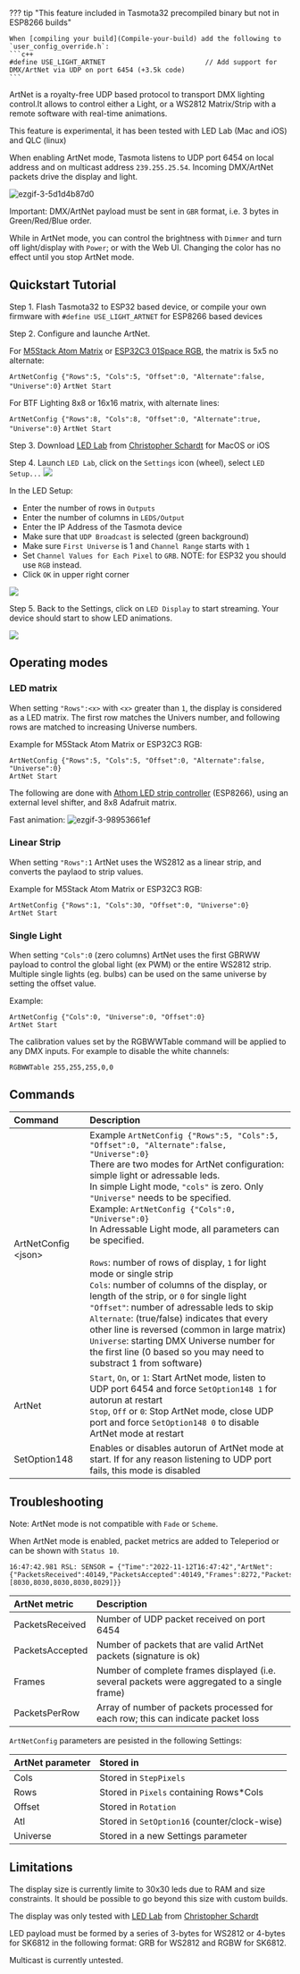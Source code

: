 
??? tip "This feature included in Tasmota32 precompiled binary but not in ESP8266 builds" 

    When [compiling your build](Compile-your-build) add the following to `user_config_override.h`:
    ```c++
    #define USE_LIGHT_ARTNET                         // Add support for DMX/ArtNet via UDP on port 6454 (+3.5k code) 
    ```

ArtNet is a royalty-free UDP based protocol to transport DMX lighting control.It allows to control either a Light, or a WS2812 Matrix/Strip with a remote software with real-time animations.

This feature is experimental, it has been tested with LED Lab (Mac and iOS) and QLC (linux)

When enabling ArtNet mode, Tasmota listens to UDP port 6454 on local address and on multicast address `239.255.25.54`. Incoming DMX/ArtNet packets drive the display and light.

![ezgif-3-5d1d4b87d0](https://user-images.githubusercontent.com/49731213/201535653-3bb395b8-f84c-4083-93d7-a54782933ebf.gif)

Important: DMX/ArtNet payload must be sent in `GBR` format, i.e. 3 bytes in Green/Red/Blue order.

While in ArtNet mode, you can control the brightness with `Dimmer` and turn off light/display with `Power`; or with the Web UI. Changing the color has no effect until you stop ArtNet mode.

## Quickstart Tutorial

Step 1. Flash Tasmota32 to ESP32 based device, or compile your own firmware with `#define USE_LIGHT_ARTNET` for ESP8266 based devices

Step 2. Configure and launche ArtNet.

For [M5Stack Atom Matrix](https://shop.m5stack.com/products/atom-matrix-esp32-development-kit) or [ESP32C3 01Space RGB](https://github.com/01Space/ESP32-C3FH4-RGB), the matrix is 5x5 no alternate:

`ArtNetConfig {"Rows":5, "Cols":5, "Offset":0, "Alternate":false, "Universe":0}`
`ArtNet Start`

For BTF Lighting 8x8 or 16x16 matrix, with alternate lines:

`ArtNetConfig {"Rows":8, "Cols":8, "Offset":0, "Alternate":true, "Universe":0}`
`ArtNet Start`

Step 3. Download [LED Lab](http://appstore.com/ledlab) from [Christopher Schardt](http://schardt.org) for MacOS or iOS

Step 4. Launch `LED Lab`, click on the `Settings` icon (wheel), select `LED Setup...`
<img src="../_media/artnet/LED_Lab_Menu1.png">


In the LED Setup:

- Enter the number of rows in `Outputs`
- Enter the number of columns in `LEDS/Output`
- Enter the IP Address of the Tasmota device
- Make sure that `UDP Broadcast` is selected (green background)
- Make sure `First Universe` is 1 and `Channel Range` starts with `1`
- Set `Channel Values for Each Pixel` to `GRB`. NOTE: for ESP32 you should use `RGB` instead.
- Click `OK` in upper right corner

<img src="../_media/artnet/LED_Lab_Setup.png">

Step 5. Back to the Settings, click on `LED Display` to start streaming. Your device should start to show LED animations.

<img src="../_media/artnet/LED_Lab_Menu2.png">


## Operating modes

### LED matrix

When setting `"Rows":<x>` with `<x>` greater than `1`, the display is considered as a LED matrix. The first row matches the Univers number, and following rows are matched to increasing Universe numbers.

Example for M5Stack Atom Matrix or ESP32C3 RGB:
```
ArtNetConfig {"Rows":5, "Cols":5, "Offset":0, "Alternate":false, "Universe":0}
ArtNet Start
```

The following are done with [Athom LED strip controller](https://templates.blakadder.com/athom_LS2812B-TAS.html) (ESP8266), using an external level shifter, and 8x8 Adafruit matrix.

Fast animation:
![ezgif-3-98953661ef](https://user-images.githubusercontent.com/49731213/201535659-8020174c-9dde-4d95-a930-9423e4a54a1e.gif)

### Linear Strip

When setting `"Rows":1` ArtNet uses the WS2812 as a linear strip, and converts the paylaod to strip values.

Example for M5Stack Atom Matrix or ESP32C3 RGB:
```
ArtNetConfig {"Rows":1, "Cols":30, "Offset":0, "Universe":0}
ArtNet Start
```

### Single Light

When setting `"Cols":0` (zero columns) ArtNet uses the first GBRWW payload to control the global light (ex PWM) or the entire WS2812 strip. Multiple single lights (eg. bulbs) can be used on the same universe by setting the offset value.

Example:
```
ArtNetConfig {"Cols":0, "Universe":0, "Offset":0}
ArtNet Start
```

The calibration values set by the RGBWWTable command will be applied to any DMX inputs.
For example to disable the white channels:
```
RGBWWTable 255,255,255,0,0
```

## Commands

Command|Description
:---|:---
ArtNetConfig &lt;json&gt;<a class="cmnd" id="artnetconfig"></a>|Example `ArtNetConfig {"Rows":5, "Cols":5, "Offset":0, "Alternate":false, "Universe":0}`<BR>There are two modes for ArtNet configuration: simple light or adressable leds.<BR>In simple Light mode, `"cols"` is zero. Only `"Universe"` needs to be specified.<BR>Example: `ArtNetConfig {"Cols":0, "Universe":0}`<BR>In Adressable Light mode, all parameters can be specified.<BR><BR>`Rows`: number of rows of display, `1` for light mode or single strip<BR>`Cols`: number of columns of the display, or length of the strip, or `0` for single light<BR>`"Offset"`: number of adressable leds to skip<BR>`Alternate`: (true/false) indicates that every other line is reversed (common in large matrix)<BR>`Universe`: starting DMX Universe number for the first line (0 based so you may need to substract 1 from software)
ArtNet<a class="cmnd" id="artnet"></a>|`Start`, `On`, or `1`: Start ArtNet mode, listen to UDP port 6454 and force `SetOption148 1` for autorun at restart<BR>`Stop`, `Off` or `0`: Stop ArtNet mode, close UDP port and force `SetOption148 0` to disable ArtNet mode at restart
SetOption148|Enables or disables autorun of ArtNet mode at start. If for any reason listening to UDP port fails, this mode is disabled

## Troubleshooting

Note: ArtNet mode is not compatible with `Fade` or `Scheme`.

When ArtNet mode is enabled, packet metrics are added to Teleperiod or can be shown with `Status 10`.

```
16:47:42.981 RSL: SENSOR = {"Time":"2022-11-12T16:47:42","ArtNet":{"PacketsReceived":40149,"PacketsAccepted":40149,"Frames":8272,"PacketsPerRow":[8030,8030,8030,8030,8029]}}
```

ArtNet metric|Description
:---|:---
PacketsReceived|Number of UDP packet received on port 6454
PacketsAccepted|Number of packets that are valid ArtNet packets (signature is ok)
Frames|Number of complete frames displayed (i.e. several packets were aggregated to a single frame)
PacketsPerRow|Array of number of packets processed for each row; this can indicate packet loss

`ArtNetConfig` parameters are pesisted in the following Settings:

ArtNet parameter|Stored in
:---|:---
Cols|Stored in `StepPixels`
Rows|Stored in `Pixels` containing Rows*Cols
Offset|Stored in `Rotation`
Atl|Stored in `SetOption16` (counter/clock-wise)
Universe|Stored in a new Settings parameter

## Limitations

The display size is currently limite to 30x30 leds due to RAM and size constraints. It should be possible to go beyond this size with custom builds.

The display was only tested with [LED Lab](http://appstore.com/ledlab) from [Christopher Schardt](http://schardt.org)

LED payload must be formed by a series of 3-bytes for WS2812 or 4-bytes for SK6812 in the following format: GRB for WS2812 and RGBW for SK6812.

Multicast is currently untested.
